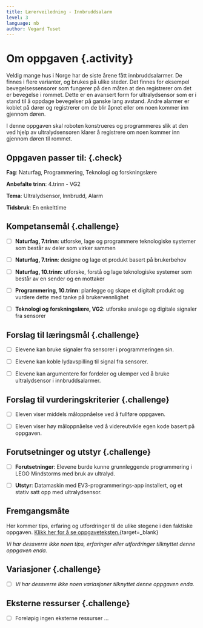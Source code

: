 ```yaml
---
title: Lærerveiledning - Innbruddsalarm
level: 3
language: nb
author: Vegard Tuset
---
```


# Om oppgaven {.activity}

Veldig mange hus i Norge har de siste årene fått innbruddsalarmer. De finnes i
flere varianter, og brukes på ulike steder. Det finnes for eksempel
bevegelsessensorer som fungerer på den måten at den registrerer om det er
bevegelse i rommet. Dette er en avansert form for ultralydsensor som er i stand
til å oppdage bevegelser på ganske lang avstand. Andre alarmer er koblet på
dører og registrerer om de blir åpnet eller om noen kommer inn gjennom døren.

I denne oppgaven skal roboten konstrueres og programmeres slik at den ved hjelp
av ultralydsensoren klarer å registrere om noen kommer inn gjennom døren til
rommet.

## Oppgaven passer til: {.check}

 __Fag__: Naturfag, Programmering, Teknologi og forskningslære

__Anbefalte trinn__: 4.trinn - VG2

__Tema__: Ultralydsensor, Innbrudd, Alarm

__Tidsbruk__: En enkelttime

## Kompetansemål {.challenge}

- [ ] __Naturfag, 7.trinn__: utforske, lage og programmere teknologiske
      systemer som består av deler som virker sammen

- [ ] __Naturfag, 7.trinn__: designe og lage et produkt basert på brukerbehov

- [ ] __Naturfag, 10.trinn__: utforske, forstå og lage teknologiske systemer
      som består av en sender og en mottaker

- [ ] __Programmering, 10.trinn__: planlegge og skape et digitalt produkt og
      vurdere dette med tanke på brukervennlighet

- [ ] __Teknologi og forskningslære, VG2__: utforske analoge og digitale
      signaler fra sensorer

## Forslag til læringsmål {.challenge}

- [ ] Elevene kan bruke signaler fra sensorer i programmeringen sin.

- [ ] Elevene kan koble lydavspilling til signal fra sensorer.

- [ ] Elevene kan argumentere for fordeler og ulemper ved å bruke ultralydsensor
      i innbruddsalarmer.

## Forslag til vurderingskriterier {.challenge}

- [ ] Eleven viser middels måloppnåelse ved å fullføre oppgaven.

- [ ] Eleven viser høy måloppnåelse ved å videreutvikle egen kode basert på
      oppgaven.

## Forutsetninger og utstyr {.challenge}

- [ ] __Forutsetninger__: Elevene burde kunne grunnleggende programmering i LEGO
      Mindstorms med bruk av ultralyd.

- [ ] __Utstyr__: Datamaskin med EV3-programmerings-app installert, og et stativ
      satt opp med ultralydsensor.

## Fremgangsmåte

Her kommer tips, erfaring og utfordringer til de ulike stegene i den faktiske
oppgaven.
[Klikk her for å se oppgaveteksten.](../lyd_5innbrudd/5innbrudd_nb.html){target=_blank}

_Vi har dessverre ikke noen tips, erfaringer eller utfordringer tilknyttet denne
oppgaven enda._

## Variasjoner {.challenge}

- [ ]  _Vi har dessverre ikke noen variasjoner tilknyttet denne oppgaven enda._

## Eksterne ressurser {.challenge}

- [ ] Foreløpig ingen eksterne ressurser ...
